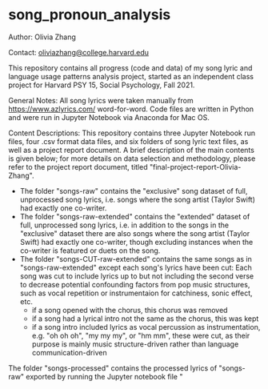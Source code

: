 # song_pronoun_analysis

Author: Olivia Zhang

Contact: oliviazhang@college.harvard.edu

This repository contains all progress (code and data) of my song lyric and language usage patterns analysis project, started as an independent class project for Harvard PSY 15, Social Psychology, Fall 2021.

General Notes: All song lyrics were taken manually from https://www.azlyrics.com/ word-for-word. Code files are written in Python and were run in Jupyter Notebook via Anaconda for Mac OS.

Content Descriptions:
This repository contains three Jupyter Notebook run files, four .csv format data files, and six folders of song lyric text files, as well as a project report document. A brief description of the main contents is given below; for more details on data selection and methodology, please refer to the project report document, titled "final-project-report-Olivia-Zhang".

- The folder "songs-raw" contains the "exclusive" song dataset of full, unprocessed song lyrics, i.e. songs where the song artist (Taylor Swift) had exactly one co-writer.
- The folder "songs-raw-extended" contains the "extended" dataset of full, unprocessed song lyrics, i.e. in addition to the songs in the "exclusive" dataset there are also songs where the song artist (Taylor Swift) had exactly one co-writer, though excluding instances when the co-writer is featured or duets on the song. 
- The folder "songs-CUT-raw-extended" contains the same songs as in "songs-raw-extended" except each song's lyrics have been cut: Each song was cut to include lyrics up to but not including the second verse to decrease potential confounding factors from pop music structures, such as vocal repetition or instrumentaion for catchiness, sonic effect, etc.
  * if a song opened with the chorus, this chorus was removed
  * if a song had a lyrical intro not the same as the chorus, this was kept
  * if a song intro included lyrics as vocal percussion as instrumentation, e.g. "oh oh oh", "my my my", or "hm mm", these were cut, as their purpose is mainly music structure-driven rather than language communication-driven 

The folder "songs-processed" contains the processed lyrics of "songs-raw" exported by running the Jupyter notebook file "
